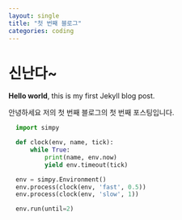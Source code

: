 ```yaml
---
layout: single
title: "첫 번째 블로그"
categories: coding
---
```


# 신난다~

**Hello world**, this is my first Jekyll blog post.

안녕하세요 저의 첫 번째 블로그의
첫 번째 포스팅입니다.

```python
  import simpy

  def clock(env, name, tick):
      while True:
          print(name, env.now)
          yield env.timeout(tick)

  env = simpy.Environment()
  env.process(clock(env, 'fast', 0.5))
  env.process(clock(env, 'slow', 1))

  env.run(until=2)
```
